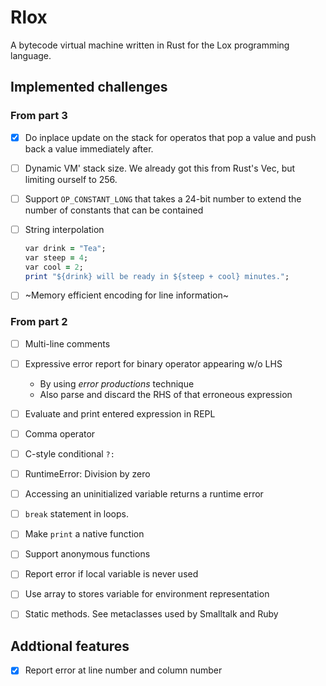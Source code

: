 # Rlox

A bytecode virtual machine written in Rust for the Lox programming language.

## Implemented challenges

### From part 3

+ [x] Do inplace update on the stack for operatos that pop a value and push back a value immediately after.

+ [ ] Dynamic VM' stack size. We already got this from Rust's Vec, but limiting ourself to 256.
+ [ ] Support `OP_CONSTANT_LONG` that takes a 24-bit number to extend the number of constants that can be contained
+ [ ] String interpolation
  ```ruby
  var drink = "Tea";
  var steep = 4;
  var cool = 2;
  print "${drink} will be ready in ${steep + cool} minutes.";
  ```
+ [ ] ~Memory efficient encoding for line information~

### From part 2

+ [ ] Multi-line comments
+ [ ] Expressive error report for binary operator appearing w/o LHS
  + By using *error productions* technique
  + Also parse and discard the RHS of that erroneous expression
+ [ ] Evaluate and print entered expression in REPL
+ [ ] Comma operator
+ [ ] C-style conditional `?:`
+ [ ] RuntimeError: Division by zero 
+ [ ] Accessing an uninitialized variable returns a runtime error
+ [ ] `break` statement in loops.
+ [ ] Make `print` a native function
+ [ ] Support anonymous functions
+ [ ] Report error if local variable is never used
+ [ ] Use array to stores variable for environment representation 
+ [ ] Static methods. See metaclasses used by Smalltalk and Ruby


## Addtional features

+ [x] Report error at line number and column number
